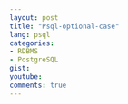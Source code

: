 ```yaml
---
layout: post
title: "Psql-optional-case"
lang: psql
categories:
- RDBMS
- PostgreSQL
gist: 
youtube: 
comments: true
---
```


